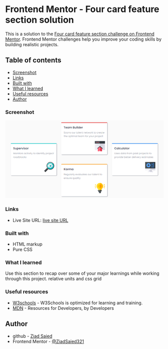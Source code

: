 # Frontend Mentor - Four card feature section solution

This is a solution to the [Four card feature section challenge on Frontend Mentor](https://www.frontendmentor.io/challenges/four-card-feature-section-weK1eFYK). Frontend Mentor challenges help you improve your coding skills by building realistic projects. 

## Table of contents


  - [Screenshot](#screenshot)
  - [Links](#links)
  - [Built with](#built-with)
  - [What I learned](#what-i-learned)
  - [Useful resources](#useful-resources)
  - [Author](#author)




### Screenshot

![](./screen-shots/fourcards.PNG)

### Links

- Live Site URL: [live site URL](https://four-card-feature-front.netlify.app/)


### Built with

- HTML markup
- Pure CSS

### What I learned

Use this section to recap over some of your major learnings while working through this project.
relative units and css grid

### Useful resources

- [W3schools](https://www.w3schools.com/) - W3Schools is optimized for learning and training.
- [MDN](https://developer.mozilla.org/en-US/) - Resources for Developers, by Developers


## Author
- github - [Ziad Saied](https://github.com/ZiadSaied321)
- Frontend Mentor - [@ZiadSaied321](https://www.frontendmentor.io/profile/ZiadSaied321)
